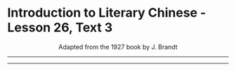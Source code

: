 # Introduction to Literary Chinese - Lesson 26, Text 3

<center>Adapted from the 1927 book by J. Brandt</center>

---

---

